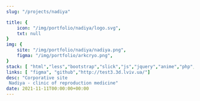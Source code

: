 ```yaml
---
slug: "/projects/nadiya"

title: {
	icon: "/img/portfolio/nadiya/logo.svg",
	txt: null
}
img: {
	site: "/img/portfolio/nadiya/nadiya.png",
	figma: "/img/portfolio/arkcryo.png",
}
stack: [ "html","less","bootstrap","slick","js","jquery","anime","php","git"]
links: [ "figma", "github","http://test3.3d.lviv.ua/"]
desc: "Corporative site
 Nadiya - clinic of reproduction medicine"
date: 2021-11-11T00:00:00+00:00
---
```

